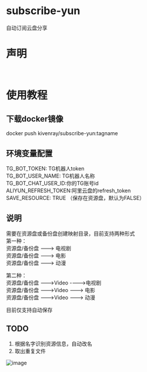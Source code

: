 # subscribe-yun
自动订阅云盘分享

# 声明<br><br>


# 使用教程
## 下载docker镜像
   docker push kivenray/subscribe-yun:tagname<br>

## 环境变量配置
TG_BOT_TOKEN: TG机器人token<br>
TG_BOT_USER_NAME: TG机器人名称<br>
TG_BOT_CHAT_USER_ID:你的TG账号id<br>
ALIYUN_REFRESH_TOKEN:阿里云盘的refresh_token<br>
SAVE_RESOURCE: TRUE （保存在资源盘，默认为FALSE）<br>

## 说明
需要在资源盘或备份盘创建映射目录，目前支持两种形式<br>
第一种：<br>
   资源盘/备份盘 ---> 电视剧<br>
   资源盘/备份盘 ---> 电影<br>
   资源盘/备份盘 ---> 动漫<br>

第二种：<br>
   资源盘/备份盘 --->Video ---->电视剧<br>
   资源盘/备份盘 --->Video ---> 电影<br>
   资源盘/备份盘 --->Video ---> 动漫<br>

目前仅支持自动保存<br>

## TODO
1. 根据名字识别资源信息，自动改名
2. 取出重复文件

![image](https://github.com/KivenRay/subscribe-yun/assets/24477423/7c5041e2-f4d9-461d-b02c-c90556d255dc)
